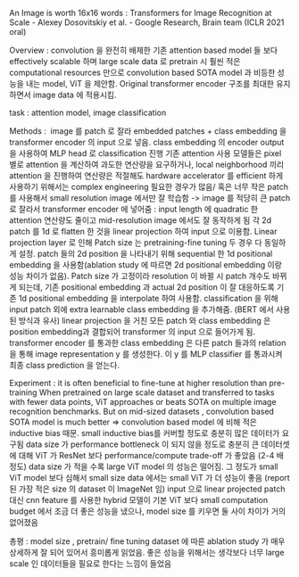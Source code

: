 An Image is worth 16x16 words : Transformers for Image Recognition at Scale - Alexey Dosovitskiy et al. - Google Research, Brain team (ICLR 2021 oral)


Overview : convolution 을 완전히 배제한 기존 attention based model 들 보다 effectively scalable 하며 large scale data 로 pretrain 시 훨씬 적은 computational resources 만으로 convolution based SOTA model 과 비등한 성능을 내는 model, ViT 을 제안함. Original transformer encoder 구조를 최대한 유지하면서 image data 에 적용시킴.

task : attention model, image classification

Methods : 
image 를 patch 로 잘라 embedded patches + class embedding 을 transformer encoder 의 input 으로 넣음. class embedding 의 encoder output 을 사용하여 MLP head 로 classification 진행
기존 attention 사용 모델들은 pixel 별로 attention 을 계산하여 과도한 연산량을 요구하거나, local neighborhood 끼리 attention 을 진행하여 연산량은 적절해도 hardware accelerator 를 efficient 하게 사용하기 위해서는 complex engineering 필요한 경우가 많음/ 혹은 너무 작은 patch 를 사용해서 small resolution image 에서만 잘 학습함 -> image 를 적당히 큰 patch 로 잘라서 transformer encoder 에 넣어줌 : input length 에 quadratic 한 attention 연산량도 줄이고 mid-resolution image 에서도 잘 동작하게 됨
각 2d patch 를 1d 로 flatten 한 것을 linear projection 하여 input 으로 이용함. Linear projection layer 로 인해 Patch size 는 pretraining-fine tuning 두 경우 다 동일하게 설정.
patch 들의 2d position 을 나타내기 위해 sequential 한 1d positional embedding 을 사용함(ablation study 에 따르면 2d positional embedding 이랑 성능 차이가 없음). Patch size 가 고정이라 resolution 이 바뀔 시 patch 개수도 바뀌게 되는데, 기존 positional embedding 과 actual 2d position 이 잘 대응하도록 기존 1d positional embedding 을 interpolate 하여 사용함.
classification 을 위해 input patch 외에 extra learnable class embedding 을 추가해줌. (BERT 에서 사용된 방식과 유사) linear projection 을 거친 모든 patch 와 class embedding 은 position embedding과 결합되어 transformer 의 input 으로 들어가게 됨. transformer encoder 를 통과한 class embedding 은 다른 patch 들과의 relation 을 통해 image representation y 를 생성한다. 이 y 를 MLP classifier 를 통과시켜 최종 class prediction 을 얻는다.

Experiment :
it is often beneficial to fine-tune at higher resolution than pre-training
When pretrained on large scale dataset and transferred to tasks with fewer data points, ViT approaches or beats SOTA on multiple image recognition benchmarks. But on mid-sized datasets , convolution based SOTA model is much better => convolution based model 에 비해 적은 inductive bias 때문. small inductive bias를 커버할 정도로 충분히 많은 데이터가 요구됨
data size 가 performance bottleneck 이 되지 않을 정도로 충분히 큰 데이터셋에 대해 ViT 가 ResNet 보다 performance/compute trade-off 가 좋았음 (2-4 배 정도)
data size 가 적을 수록 large ViT model 의 성능은 떨어짐. 그 정도가 small ViT model 보다 심해서 small size data 에서는 small ViT 가 더 성능이 좋음 (report 된 가장 적은 size 의 dataset 이 ImageNet 임)
input 으로 linear projected patch 대신 cnn feature 를 사용한 hybrid 모델이 기본 ViT 보다 small computation budget 에서 조금 더 좋은 성능을 냈으나, model size 를 키우면 둘 사이 차이가 거의 없어졌음

총평 : model size , pretrain/ fine tuning dataset 에 따른 ablation study 가 매우 상세하게 잘 되어 있어서 흥미롭게 읽었음. 좋은 성능을 위해서는 생각보다 너무 large scale 인 데이터들을 필요로 한다는 느낌이 들었음
